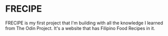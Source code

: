 # FRECIPE

FRECIPE is my first project that I'm building with all the knowledge I learned from The Odin Project. It's a website that has Filipino Food Recipes in it.